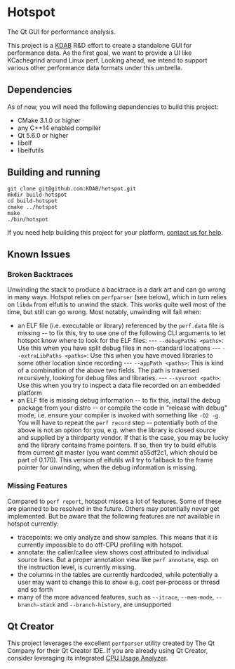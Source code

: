 # Hotspot

The Qt GUI for performance analysis.

This project is a [KDAB](http://www.kdab.com) R&D effort to create a standalone
GUI for performance data. As the first goal, we want to provide a UI like
KCachegrind around Linux perf. Looking ahead, we intend to support various other
performance data formats under this umbrella.

## Dependencies

As of now, you will need the following dependencies to build this project:

- CMake 3.1.0 or higher
- any C++14 enabled compiler
- Qt 5.6.0 or higher
- libelf
- libelfutils

## Building and running

```
git clone git@github.com:KDAB/hotspot.git
mkdir build-hotspot
cd build-hotspot
cmake ../hotspot
make
./bin/hotspot
```

If you need help building this project for your platform, [contact us for help](https://www.kdab.com/about/contact/).

## Known Issues

### Broken Backtraces

Unwinding the stack to produce a backtrace is a dark art and can go wrong in many ways.
Hotspot relies on `perfparser` (see below), which in turn relies on `libdw` from elfutils
to unwind the stack. This works quite well most of the time, but still can go wrong. Most
notably, unwinding will fail when:

- an ELF file (i.e. executable or library) referenced by the `perf.data` file is missing
-- to fix this, try to use one of the following CLI arguments to let hotspot know where to look for the ELF files:
--- `--debugPaths <paths>`: Use this when you have split debug files in non-standard locations
--- `--extraLibPaths <paths>`: Use this when you have moved libraries to some other location since recording
--- `--appPath <paths>`: This is kind of a combination of the above two fields. The path is traversed recursively, looking for debug files and libraries.
--- `--sysroot <path>`: Use this when you try to inspect a data file recorded on an embedded platform
- an ELF file is missing debug information
-- to fix this, install the debug package from your distro
-- or compile the code in "release with debug" mode, i.e. ensure your compiler is invoked with something like `-O2 -g`. You will have to repeat the `perf record` step
-- potentially both of the above is not an option for you, e.g. when the library is closed source and supplied by a thirdparty vendor. If that is the case,
   you may be lucky and the library contains frame pointers. If so, then try to build elfutils from current git master (you want commit a55df2c1, which should be part of 0.170).
   This version of elfutils will try to fallback to the frame pointer for unwinding, when the debug information is missing.

### Missing Features

Compared to `perf report`, hotspot misses a lot of features. Some of these are planned to be resolved
in the future. Others may potentially never get implemented. But be aware that the following features
are _not_ available in hotspot currently:

- tracepoints: we only analyze and show samples. This means that it is currently impossible to do off-CPU profiling with hotspot.
- annotate: the caller/callee view shows cost attributed to individual source lines. But a proper annotation view like `perf annotate`, esp. on the instruction level, is currently missing.
- the columns in the tables are currently hardcoded, while potentially a user may want to change this to show e.g. cost per-process or thread and so forth
- many of the more advanced features, such as `--itrace`, `--mem-mode`, `--branch-stack` and `--branch-history`, are unsupported

## Qt Creator

This project leverages the excellent `perfparser` utility created by The Qt Company
for their Qt Creator IDE. If you are already using Qt Creator, consider leveraging
its integrated [CPU Usage Analyzer](http://doc.qt.io/qtcreator/creator-cpu-usage-analyzer.html).
